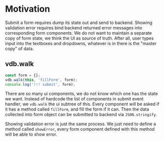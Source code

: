 # Motivation

Submit a form requires dump its state out and send to backend.
Showing validation error requires bind backend returned error messages into corresponding form components.
We do not want to maintain a separate copy of form state, we think the UI as source of truth.
After all, user types input into the textboxes and dropdowns, whatever is in there is the "master copy" of data.

## vdb.walk

```ts
const form = {};
vdb.walk(this, 'fillForm', form);
console.log('!!! submit', form);
```

There are so many ui components, we do not know which one has the state we want.
Instead of hardcode the list of components in submit event handler, we `vdb.walk` the ui subtree of this.
Every component will be asked if it has a method called `fillForm`, and fill the form if it can.
Then the data collected into form object can be submitted to backend via `JSON.stringify`.

Showing validation error is just the same process. We just need to define a method called `showError`, every form component defined with this method will be able to show error.